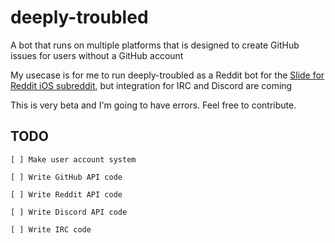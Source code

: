 # deeply-troubled

A bot that runs on multiple platforms that is designed to create GitHub issues for users without a GitHub account

My usecase is for me to run deeply-troubled as a Reddit bot for the [Slide for Reddit iOS subreddit](https://reddit.com/r/slide-ios), but integration for IRC and Discord are coming

This is very beta and I'm going to have errors. Feel free to contribute. 

## TODO

``` todo
[ ] Make user account system

[ ] Write GitHub API code

[ ] Write Reddit API code

[ ] Write Discord API code

[ ] Write IRC code
```
